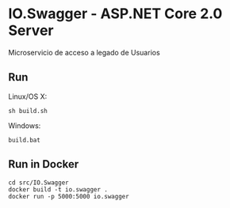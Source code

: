 # IO.Swagger - ASP.NET Core 2.0 Server

Microservicio de acceso a legado de Usuarios

## Run

Linux/OS X:

```
sh build.sh
```

Windows:

```
build.bat
```

## Run in Docker

```
cd src/IO.Swagger
docker build -t io.swagger .
docker run -p 5000:5000 io.swagger
```
